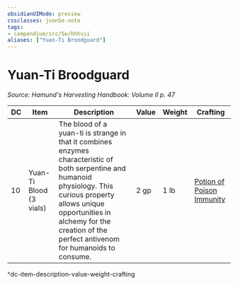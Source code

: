 ```yaml
---
obsidianUIMode: preview
cssclasses: json5e-note
tags:
- compendium/src/5e/hhhvii
aliases: ["Yuan-Ti Broodguard"]
---
```

# Yuan-Ti Broodguard
*Source: Hamund's Harvesting Handbook: Volume II p. 47* 

| DC | Item | Description | Value | Weight | Crafting |
|----|------|-------------|-------|--------|----------|
| 10 | Yuan-Ti Blood (3 vials) | The blood of a yuan-ti is strange in that it combines enzymes characteristic of both serpentine and humanoid physiology. This curious property allows unique opportunities in alchemy for the creation of the perfect antivenom for humanoids to consume. | 2 gp | 1 lb | [Potion of Poison Immunity](compendium/items/potion-of-poison-immunity-hhhvi.md) |
^dc-item-description-value-weight-crafting